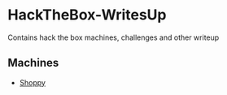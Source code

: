# HackTheBox-WritesUp
Contains hack the box machines, challenges and other writeup

## **Machines**

* [Shoppy](https://github.com/Fizan324926/HackTheBox-WritesUp/tree/main/machines/Shoppy)
